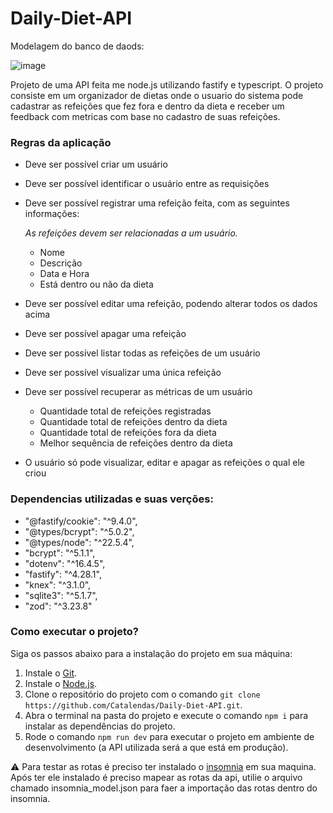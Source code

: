 # Daily-Diet-API

Modelagem do banco de daods:

![image](https://github.com/user-attachments/assets/b70c8f8f-f043-4dbd-9200-8c0a7f6c427d)

Projeto de uma API feita me node.js utilizando fastify e typescript.
O projeto consiste em um organizador de dietas onde o usuario do sistema pode cadastrar as refeições que fez fora e dentro da dieta e receber um feedback com metricas com base no cadastro de suas refeições.

### Regras da aplicação

- Deve ser possível criar um usuário
- Deve ser possível identificar o usuário entre as requisições
- Deve ser possível registrar uma refeição feita, com as seguintes informações:
    
    *As refeições devem ser relacionadas a um usuário.*
    
    - Nome
    - Descrição
    - Data e Hora
    - Está dentro ou não da dieta
- Deve ser possível editar uma refeição, podendo alterar todos os dados acima
- Deve ser possível apagar uma refeição
- Deve ser possível listar todas as refeições de um usuário
- Deve ser possível visualizar uma única refeição
- Deve ser possível recuperar as métricas de um usuário
    - Quantidade total de refeições registradas
    - Quantidade total de refeições dentro da dieta
    - Quantidade total de refeições fora da dieta
    - Melhor sequência de refeições dentro da dieta
- O usuário só pode visualizar, editar e apagar as refeições o qual ele criou

### Dependencias utilizadas e suas verções:
 - "@fastify/cookie": "^9.4.0",
 - "@types/bcrypt": "^5.0.2",
 - "@types/node": "^22.5.4",
 - "bcrypt": "^5.1.1",
 - "dotenv": "^16.4.5",
 - "fastify": "^4.28.1",
 - "knex": "^3.1.0",
 - "sqlite3": "^5.1.7",
 - "zod": "^3.23.8"

### Como executar o projeto?

Siga os passos abaixo para a instalação do projeto em sua máquina:

1. Instale o [Git](https://git-scm.com/).
2. Instale o [Node.js](https://nodejs.org/en).
3. Clone o repositório do projeto com o comando `git clone https://github.com/Catalendas/Daily-Diet-API.git`.
4. Abra o terminal na pasta do projeto e execute o comando `npm i` para instalar as dependências do projeto.
5. Rode o comando `npm run dev` para executar o projeto em ambiente de desenvolvimento (a API utilizada será a que está em produção).

⚠ Para testar as rotas é preciso ter instalado o [insomnia](https://insomnia.rest/download) em sua maquina.
Após ter ele instalado é preciso mapear as rotas da api, utilie o arquivo chamado insomnia_model.json para faer a importação das rotas
dentro do insomnia.

